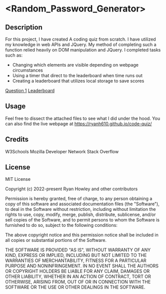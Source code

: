 # <Random_Password_Generator>

## Description

For this project, I have created A coding quiz from scratch. I have utilized my knowledge in web APIs and JQuery. My method of completing such a function relied heavily on DOM manipulation and JQuery. I completed tasks such as:
- Changing which elements are visible depending on webpage circumstances
- Using a timer that direct to the leaderboard when time runs out
- Creating a leaderboard that utilizes local storage to save scores

[Question 1](./Assets/images/quizquestion1.PNG)
[Leaderboard](./Assets/images/leaderboard.PNG.PNG)

## Usage

Feel free to dissect the attached files to see what I did under the hood. You can also find the live webpage at https://ryanh610.github.io/code-quiz/

## Credits

W3Schools
Mozilla Developer Network
Stack Overflow

## License

MIT License

Copyright (c) 2022-present Ryan Howley and other contributors

Permission is hereby granted, free of charge, to any person obtaining
a copy of this software and associated documentation files (the
"Software"), to deal in the Software without restriction, including
without limitation the rights to use, copy, modify, merge, publish,
distribute, sublicense, and/or sell copies of the Software, and to
permit persons to whom the Software is furnished to do so, subject to
the following conditions:

The above copyright notice and this permission notice shall be
included in all copies or substantial portions of the Software.

THE SOFTWARE IS PROVIDED "AS IS", WITHOUT WARRANTY OF ANY KIND,
EXPRESS OR IMPLIED, INCLUDING BUT NOT LIMITED TO THE WARRANTIES OF
MERCHANTABILITY, FITNESS FOR A PARTICULAR PURPOSE AND
NONINFRINGEMENT. IN NO EVENT SHALL THE AUTHORS OR COPYRIGHT HOLDERS BE
LIABLE FOR ANY CLAIM, DAMAGES OR OTHER LIABILITY, WHETHER IN AN ACTION
OF CONTRACT, TORT OR OTHERWISE, ARISING FROM, OUT OF OR IN CONNECTION
WITH THE SOFTWARE OR THE USE OR OTHER DEALINGS IN THE SOFTWARE.
